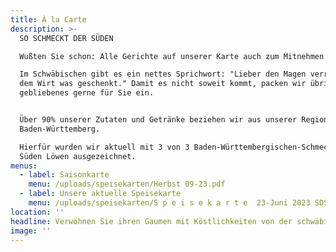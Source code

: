 ```yaml
---
title: À la Carte
description: >-
  SO SCHMECKT DER SÜDEN

  Wußten Sie schon: Alle Gerichte auf unserer Karte auch zum Mitnehmen!

  Im Schwäbischen gibt es ein nettes Sprichwort: "Lieber den Magen verrenkt als
  dem Wirt was geschenkt." Damit es nicht soweit kommt, packen wir übrig
  gebliebenes gerne für Sie ein.


  Über 90% unserer Zutaten und Getränke beziehen wir aus unserer Region bzw. aus
  Baden-Württemberg.

  Hierfür wurden wir aktuell mit 3 von 3 Baden-Württembergischen-Schmeck den
  Süden Löwen ausgezeichnet.
menus:
  - label: Saisonkarte
    menu: /uploads/speisekarten/Herbst 09-23.pdf
  - label: Unsere aktuelle Speisekarte
    menu: /uploads/speisekarten/S p e i s e k a r t e  23-Juni 2023 SDS.pdf
location: ''
headline: Verwöhnen Sie ihren Gaumen mit Köstlichkeiten von der schwäbischen Alb
image: ''
---
```






